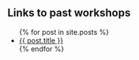
## Links to past workshops
<ul>
  {% for post in site.posts %}
    <li>
       <a href="{{ site.baseurl }}{{ post.url }}">{{ post.title }}</a>
    </li>
  {% endfor %}
</ul>

